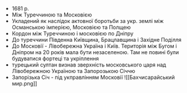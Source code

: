 - 1681 р.
- Між Туреччиною та Московією
- Укладений як наслідок актовної боротьби за укр. землі між Османською імперією, Московією та Полщею
- Кордон між Туреччиною і московією по Дніпру
- До туреччини Південна Київщина, Брацлавщина і Західне Поділля
- До Московії - Лівобережна Україна і Київ. Територія між Бугом і Дніпром на 20 років мала бути незаселеною. Там не повині були будуватися фортеці та укріплення
- турецький султан визнав зверхність московського царя над Лівобережною Україною та Запорозькою Січчю
- Запорізька Січ - під укправлінням Московії
![[Бахчисарайський мир.png]]
